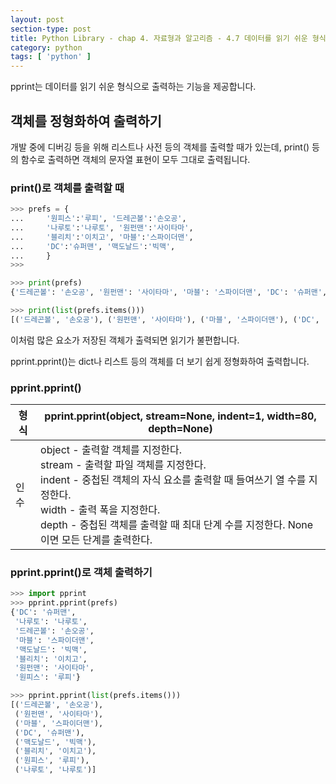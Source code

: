 ```yaml
---
layout: post
section-type: post
title: Python Library - chap 4. 자료형과 알고리즘 - 4.7 데이터를 읽기 쉬운 형식을 출력하기
category: python
tags: [ 'python' ]
---
```

pprint는 데이터를 읽기 쉬운 형식으로 출력하는 기능을 제공합니다.  

## 객체를 정형화하여 출력하기
개발 중에 디버깅 등을 위해 리스트나 사전 등의 객체를 출력할 때가 있는데, print() 등의 함수로 출력하면 객체의 문자열 표현이 모두 그대로 출력됩니다.

### print()로 객체를 출력할 때
```python
>>> prefs = {
...     '원피스':'루피', '드레곤볼':'손오공',
...     '나루토':'나루토', '원펀맨':'사이타마',
...     '블리치':'이치고', '마블':'스파이더맨',
...     'DC':'슈퍼맨', '맥도날드':'빅맥',
...     }
>>>

>>> print(prefs)
{'드레곤볼': '손오공', '원펀맨': '사이타마', '마블': '스파이더맨', 'DC': '슈퍼맨', '맥도날드': '빅맥', '블리치': '이치고', '원피스': '루피', '나루토': '나루토'}

>>> print(list(prefs.items()))
[('드레곤볼', '손오공'), ('원펀맨', '사이타마'), ('마블', '스파이더맨'), ('DC', '슈퍼맨'), ('맥도날드', '빅맥'), ('블리치', '이치고'), ('원피스', '루피'), ('나루토', '나루토')]
```

이처럼 많은 요소가 저장된 객체가 출력되면 읽기가 불편합니다.

pprint.pprint()는 dict나 리스트 등의 객체를 더 보기 쉽게 정형화하여 출력합니다.

### pprint.pprint()

형식 | pprint.pprint(object, stream=None, indent=1, width=80, depth=None)
---|---
인수 | object - 출력할 객체를 지정한다. <br> stream - 출력할 파일 객체를 지정한다. <br> indent - 중첩된 객체의 자식 요소를 출력할 때 들여쓰기 열 수를 지정한다. <br> width - 출력 폭을 지정한다. <br> depth - 중첩된 객체를 출력할 때 최대 단계 수를 지정한다. None이면 모든 단계를 출력한다.

### pprint.pprint()로 객체 출력하기

```python
>>> import pprint
>>> pprint.pprint(prefs)
{'DC': '슈퍼맨',
 '나루토': '나루토',
 '드레곤볼': '손오공',
 '마블': '스파이더맨',
 '맥도날드': '빅맥',
 '블리치': '이치고',
 '원펀맨': '사이타마',
 '원피스': '루피'}

>>> pprint.pprint(list(prefs.items()))
[('드레곤볼', '손오공'),
 ('원펀맨', '사이타마'),
 ('마블', '스파이더맨'),
 ('DC', '슈퍼맨'),
 ('맥도날드', '빅맥'),
 ('블리치', '이치고'),
 ('원피스', '루피'),
 ('나루토', '나루토')]
 ```
